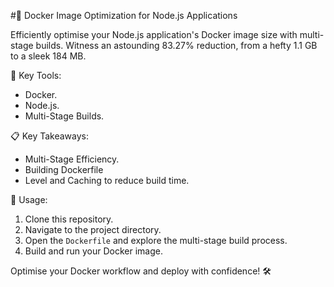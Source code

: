 #🚀 Docker Image Optimization for Node.js Applications

Efficiently optimise your Node.js application's Docker image size with multi-stage builds. Witness an astounding 83.27% reduction, from a hefty 1.1 GB to a sleek 184 MB.

🧰 Key Tools: 
- Docker.
- Node.js.
- Multi-Stage Builds.

📋 Key Takeaways:
- Multi-Stage Efficiency.
- Building Dockerfile
- Level and Caching to reduce build time.

🔧 Usage:
1. Clone this repository.
2. Navigate to the project directory.
3. Open the `Dockerfile` and explore the multi-stage build process.
4. Build and run your Docker image.

Optimise your Docker workflow and deploy with confidence! 🛠️
